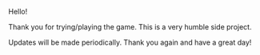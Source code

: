 Hello!

Thank you for trying/playing the game. This is a very humble side project. 

Updates will be made periodically. Thank you again and have a great day!
